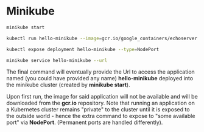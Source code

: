 # Minikube

```bash
minikube start

kubectl run hello-minikube --image=gcr.io/google_containers/echoserver:1.4 --port=8080

kubectl expose deployment hello-minikube --type=NodePort

minikube service hello-minikube --url
```

The final command will eventually provide the Url to access the application named (you could have provided any name) **hello-minikube** deployed into the minikube cluster (created by **minikube start**).

Upon first run, the image for said application will not be available and will be downloaded from the **gcr.io** repository.
Note that running an application on a Kubernetes cluster remains "private" to the cluster until it is exposed to the outside world - hence the extra command to expose to "some available port" via **NodePort**.
(Permanent ports are handled differently).